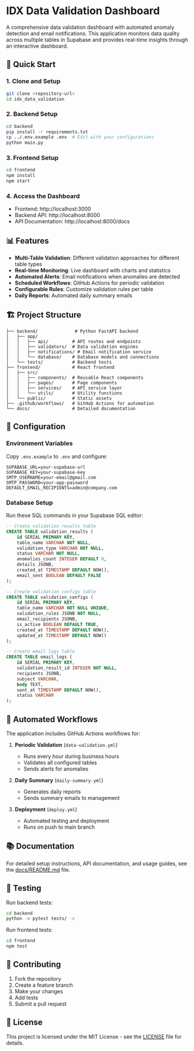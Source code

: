# IDX Data Validation Dashboard

A comprehensive data validation dashboard with automated anomaly detection and email notifications. This application monitors data quality across multiple tables in Supabase and provides real-time insights through an interactive dashboard.

## 🚀 Quick Start

### 1. Clone and Setup
```bash
git clone <repository-url>
cd idx_data_validation
```

### 2. Backend Setup
```bash
cd backend
pip install -r requirements.txt
cp ../.env.example .env  # Edit with your configurations
python main.py
```

### 3. Frontend Setup
```bash
cd frontend
npm install
npm start
```

### 4. Access the Dashboard
- Frontend: http://localhost:3000
- Backend API: http://localhost:8000
- API Documentation: http://localhost:8000/docs

## 📊 Features

- **Multi-Table Validation**: Different validation approaches for different table types
- **Real-time Monitoring**: Live dashboard with charts and statistics
- **Automated Alerts**: Email notifications when anomalies are detected
- **Scheduled Workflows**: GitHub Actions for periodic validation
- **Configurable Rules**: Customize validation rules per table
- **Daily Reports**: Automated daily summary emails

## 🏗️ Project Structure

```
├── backend/              # Python FastAPI backend
│   ├── app/
│   │   ├── api/         # API routes and endpoints
│   │   ├── validators/  # Data validation engines
│   │   ├── notifications/ # Email notification service
│   │   └── database/    # Database models and connections
│   └── tests/           # Backend tests
├── frontend/            # React frontend
│   ├── src/
│   │   ├── components/  # Reusable React components
│   │   ├── pages/       # Page components
│   │   ├── services/    # API service layer
│   │   └── utils/       # Utility functions
│   └── public/          # Static assets
├── .github/workflows/   # GitHub Actions for automation
└── docs/                # Detailed documentation
```

## 🔧 Configuration

### Environment Variables
Copy `.env.example` to `.env` and configure:

```env
SUPABASE_URL=your-supabase-url
SUPABASE_KEY=your-supabase-key
SMTP_USERNAME=your-email@gmail.com
SMTP_PASSWORD=your-app-password
DEFAULT_EMAIL_RECIPIENTS=admin@company.com
```

### Database Setup
Run these SQL commands in your Supabase SQL editor:

```sql
-- Create validation results table
CREATE TABLE validation_results (
    id SERIAL PRIMARY KEY,
    table_name VARCHAR NOT NULL,
    validation_type VARCHAR NOT NULL,
    status VARCHAR NOT NULL,
    anomalies_count INTEGER DEFAULT 0,
    details JSONB,
    created_at TIMESTAMP DEFAULT NOW(),
    email_sent BOOLEAN DEFAULT FALSE
);

-- Create validation configs table
CREATE TABLE validation_configs (
    id SERIAL PRIMARY KEY,
    table_name VARCHAR NOT NULL UNIQUE,
    validation_rules JSONB NOT NULL,
    email_recipients JSONB,
    is_active BOOLEAN DEFAULT TRUE,
    created_at TIMESTAMP DEFAULT NOW(),
    updated_at TIMESTAMP DEFAULT NOW()
);

-- Create email logs table
CREATE TABLE email_logs (
    id SERIAL PRIMARY KEY,
    validation_result_id INTEGER NOT NULL,
    recipients JSONB,
    subject VARCHAR,
    body TEXT,
    sent_at TIMESTAMP DEFAULT NOW(),
    status VARCHAR
);
```

## 🤖 Automated Workflows

The application includes GitHub Actions workflows for:

1. **Periodic Validation** (`data-validation.yml`)
   - Runs every hour during business hours
   - Validates all configured tables
   - Sends alerts for anomalies

2. **Daily Summary** (`daily-summary.yml`)
   - Generates daily reports
   - Sends summary emails to management

3. **Deployment** (`deploy.yml`)
   - Automated testing and deployment
   - Runs on push to main branch

## 📚 Documentation

For detailed setup instructions, API documentation, and usage guides, see the [docs/README.md](docs/README.md) file.

## 🧪 Testing

Run backend tests:
```bash
cd backend
python -m pytest tests/ -v
```

Run frontend tests:
```bash
cd frontend
npm test
```

## 🤝 Contributing

1. Fork the repository
2. Create a feature branch
3. Make your changes
4. Add tests
5. Submit a pull request

## 📄 License

This project is licensed under the MIT License - see the [LICENSE](LICENSE) file for details.